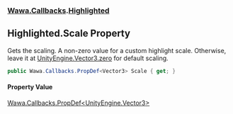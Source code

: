 ### [Wawa.Callbacks](Wawa.Callbacks.md 'Wawa.Callbacks').[Highlighted](Highlighted.md 'Wawa.Callbacks.Highlighted')

## Highlighted.Scale Property

Gets the scaling. A non-zero value for a custom highlight scale. Otherwise,  
leave it at [UnityEngine.Vector3.zero](https://docs.microsoft.com/en-us/dotnet/api/UnityEngine.Vector3.zero 'UnityEngine.Vector3.zero') for default scaling.

```csharp
public Wawa.Callbacks.PropDef<Vector3> Scale { get; }
```

#### Property Value
[Wawa.Callbacks.PropDef&lt;](PropDef{T}.md 'Wawa.Callbacks.PropDef<T>')[UnityEngine.Vector3](https://docs.microsoft.com/en-us/dotnet/api/UnityEngine.Vector3 'UnityEngine.Vector3')[&gt;](PropDef{T}.md 'Wawa.Callbacks.PropDef<T>')